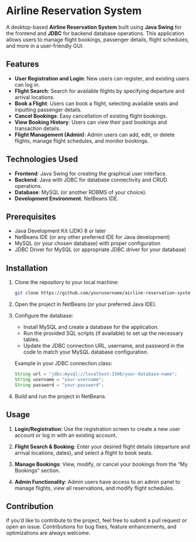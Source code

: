 # Airline Reservation System

A desktop-based **Airline Reservation System** built using **Java Swing** for the frontend and **JDBC** for backend database operations. This application allows users to manage flight bookings, passenger details, flight schedules, and more in a user-friendly GUI.

## Features

- **User Registration and Login**: New users can register, and existing users can log in.
- **Flight Search**: Search for available flights by specifying departure and arrival locations.
- **Book a Flight**: Users can book a flight, selecting available seats and inputting passenger details.
- **Cancel Bookings**: Easy cancellation of existing flight bookings.
- **View Booking History**: Users can view their past bookings and transaction details.
- **Flight Management (Admin)**: Admin users can add, edit, or delete flights, manage flight schedules, and monitor bookings.
  
## Technologies Used

- **Frontend**: Java Swing for creating the graphical user interface.
- **Backend**: Java with JDBC for database connectivity and CRUD operations.
- **Database**: MySQL (or another RDBMS of your choice).
- **Development Environment**: NetBeans IDE.

## Prerequisites

- Java Development Kit (JDK) 8 or later
- NetBeans IDE (or any other preferred IDE for Java development)
- MySQL (or your chosen database) with proper configuration
- JDBC Driver for MySQL (or appropriate JDBC driver for your database)

## Installation

1. Clone the repository to your local machine:
    ```bash
    git clone https://github.com/yourusername/airline-reservation-system.git
    ```

2. Open the project in NetBeans (or your preferred Java IDE).

3. Configure the database:
   - Install MySQL and create a database for the application.
   - Run the provided SQL scripts (if available) to set up the necessary tables.
   - Update the JDBC connection URL, username, and password in the code to match your MySQL database configuration.
   
   Example in your JDBC connection class:
   ```java
   String url = "jdbc:mysql://localhost:3306/your-database-name";
   String username = "your-username";
   String password = "your-password";
   ```

4. Build and run the project in NetBeans.

## Usage

1. **Login/Registration**: Use the registration screen to create a new user account or log in with an existing account.

2. **Flight Search & Booking**: Enter your desired flight details (departure and arrival locations, dates), and select a flight to book seats.

3. **Manage Bookings**: View, modify, or cancel your bookings from the “My Bookings” section.

4. **Admin Functionality**: Admin users have access to an admin panel to manage flights, view all reservations, and modify flight schedules.


## Contribution

If you’d like to contribute to the project, feel free to submit a pull request or open an issue. Contributions for bug fixes, feature enhancements, and optimizations are always welcome.
